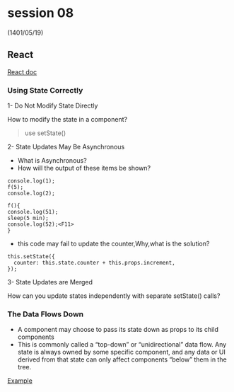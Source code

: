 # session 08
(1401/05/19)

## React 
[React doc](https://reactjs.org/docs/state-and-lifecycle.html)

### Using State Correctly 

1- Do Not Modify State Directly 

How to modify the state in a component?
> use setState()

2- State Updates May Be Asynchronous 

- What is Asynchronous?
- How will the output of these items be shown?
```
console.log(1);
f(5);
console.log(2);

f(){
console.log(51);
sleep(5 min);
console.log(52);<F11>
}

```
- this code may fail to update the counter,Why,what is the solution?
```
this.setState({
  counter: this.state.counter + this.props.increment,
});
```
3- State Updates are Merged 

How can you update states independently with separate setState() calls?

### The Data Flows Down 

- A component may choose to pass its state down as props to its child components
- This is commonly called a “top-down” or “unidirectional” data flow. Any state is always owned by some specific component, and any data or UI derived from that state can only affect components “below” them in the tree.

[Example](https://codepen.io/gaearon/pen/vXdGmd?editors=0010)
